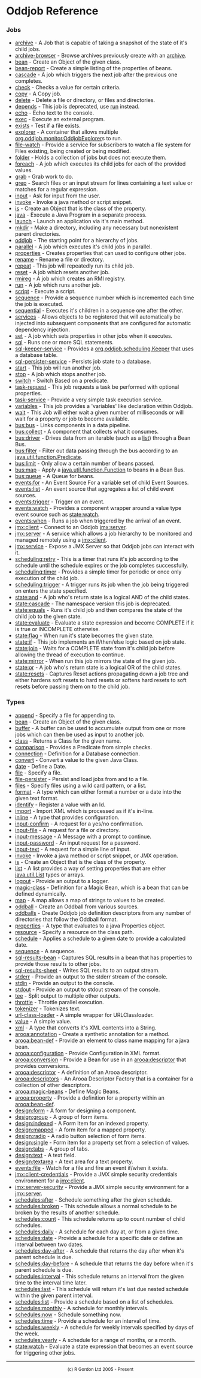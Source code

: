 # Oddjob Reference

### Jobs

- [archive](org/oddjob/persist/ArchiveJob.md) - A Job that is capable of taking a snapshot of the state of it's child jobs.
- [archive-browser](org/oddjob/persist/ArchiveBrowserJob.md) - Browse archives previously create with an [archive](.//org/oddjob/persist/ArchiveJob.md).
- [bean](org/oddjob/arooa/types/BeanType.md) - Create an Object of the given class.
- [bean-report](org/oddjob/jobs/BeanReportJob.md) - Create a simple listing of the properties of beans.
- [cascade](org/oddjob/state/CascadeJob.md) - A job which triggers the next job after the previous one completes.
- [check](org/oddjob/jobs/CheckJob.md) - Checks a value for certain criteria.
- [copy](org/oddjob/io/CopyJob.md) - A Copy job.
- [delete](org/oddjob/io/DeleteJob.md) - Delete a file or directory, or files and directories.
- [depends](org/oddjob/jobs/job/DependsJob.md) - This job is deprecated, use [run](.//org/oddjob/jobs/job/RunJob.md) instead.
- [echo](org/oddjob/jobs/EchoJob.md) - Echo text to the console.
- [exec](org/oddjob/jobs/ExecJob.md) - Execute an external program.
- [exists](org/oddjob/io/ExistsJob.md) - Test if a file exists.
- [explorer](org/oddjob/monitor/MultiExplorerLauncher.md) - A container that allows multiple [org.oddjob.monitor.OddjobExplorer](http://rgordon.co.uk/oddjob/1.6.0/api/org/oddjob/monitor/OddjobExplorer.html)s to run.
- [file-watch](org/oddjob/io/FileWatchService.md) - Provide a service for subscribers to watch a file system for Files existing, being created or being modified.
- [folder](org/oddjob/jobs/structural/JobFolder.md) - Holds a collection of jobs but does not execute them.
- [foreach](org/oddjob/jobs/structural/ForEachJob.md) - A job which executes its child jobs for each of the provided values.
- [grab](org/oddjob/jobs/GrabJob.md) - Grab work to do.
- [grep](org/oddjob/io/GrepJob.md) - Search files or an input stream for lines containing a text value or matches for a regular expression.
- [input](org/oddjob/input/InputJob.md) - Ask for input from the user.
- [invoke](org/oddjob/script/InvokeJob.md) - Invoke a java method or script snippet.
- [is](org/oddjob/arooa/types/IsType.md) - Create an Object that is the class of the property.
- [java](org/oddjob/jobs/JavaJob.md) - Execute a Java Program in a separate process.
- [launch](org/oddjob/jobs/LaunchJob.md) - Launch an application via it's main method.
- [mkdir](org/oddjob/io/MkdirJob.md) - Make a directory, including any necessary but nonexistent parent directories.
- [oddjob](org/oddjob/Oddjob.md) - The starting point for a hierarchy of jobs.
- [parallel](org/oddjob/jobs/structural/ParallelJob.md) - A job which executes it's child jobs in parallel.
- [properties](org/oddjob/values/properties/PropertiesJob.md) - Creates properties that can used to configure other jobs.
- [rename](org/oddjob/io/RenameJob.md) - Rename a file or directory.
- [repeat](org/oddjob/jobs/structural/RepeatJob.md) - This job will repeatedly run its child job.
- [reset](org/oddjob/jobs/job/ResetJob.md) - A job which resets another job.
- [rmireg](org/oddjob/rmi/RMIRegistryJob.md) - A job which creates an RMI registry.
- [run](org/oddjob/jobs/job/RunJob.md) - A job which runs another job.
- [script](org/oddjob/script/ScriptJob.md) - Execute a script.
- [sequence](org/oddjob/jobs/SequenceJob.md) - Provide a sequence number which is incremented each time the job is executed.
- [sequential](org/oddjob/jobs/structural/SequentialJob.md) - Executes it's children in a sequence one after the other.
- [services](org/oddjob/framework/ServicesJob.md) - Allows objects to be registered that will automatically be injected into subsequent components that are configured for automatic dependency injection.
- [set](org/oddjob/values/SetJob.md) - A job which sets properties in other jobs when it executes.
- [sql](org/oddjob/sql/SQLJob.md) - Runs one or more SQL statements.
- [sql-keeper-service](org/oddjob/sql/SQLKeeperService.md) - Provides a [org.oddjob.scheduling.Keeper](http://rgordon.co.uk/oddjob/1.6.0/api/org/oddjob/scheduling/Keeper.html) that uses a database table.
- [sql-persister-service](org/oddjob/sql/SQLPersisterService.md) - Persists job state to a database.
- [start](org/oddjob/jobs/job/StartJob.md) - This job will run another job.
- [stop](org/oddjob/jobs/job/StopJob.md) - A job which stops another job.
- [switch](org/oddjob/jobs/structural/SwitchJob.md) - Switch Based on a predicate.
- [task-request](org/oddjob/jobs/tasks/TaskRequest.md) - This job requests a task be performed with optional properties.
- [task-service](org/oddjob/jobs/tasks/TaskExecutionService.md) - Provide a very simple task execution service.
- [variables](org/oddjob/values/VariablesJob.md) - This job provides a 'variables' like declaration within Oddjob.
- [wait](org/oddjob/jobs/WaitJob.md) - This Job will either wait a given number of milliseconds or will wait for a property or job to become available.
- [bus:bus](org/oddjob/beanbus/bus/BasicBusService.md) - Links components in a data pipeline.
- [bus:collect](org/oddjob/beanbus/destinations/BusCollect.md) - A component that collects what it consumes.
- [bus:driver](org/oddjob/beanbus/drivers/IterableBusDriver.md) - Drives data from an iterable (such as a [list](.//org/oddjob/arooa/types/ListType.md)) through a Bean Bus.
- [bus:filter](org/oddjob/beanbus/destinations/BeanFilter.md) - Filter out data passing through the bus according to an [java.util.function.Predicate](https://docs.oracle.com/en/java/javase/11/docs/api/java.base/java/util/function/Predicate.html).
- [bus:limit](org/oddjob/beanbus/destinations/BusLimit.md) - Only allow a certain number of beans passed.
- [bus:map](org/oddjob/beanbus/destinations/BusMap.md) - Apply a [java.util.function.Function](https://docs.oracle.com/en/java/javase/11/docs/api/java.base/java/util/function/Function.html) to beans in a Bean Bus.
- [bus:queue](org/oddjob/beanbus/destinations/BusQueue.md) - A Queue for beans.
- [events:for](org/oddjob/events/ForEvents.md) - An Event Source For a variable set of child Event Sources.
- [events:list](org/oddjob/events/ListSource.md) - An event source that aggregates a list of child event sources.
- [events:trigger](org/oddjob/events/Trigger.md) - Trigger on an event.
- [events:watch](org/oddjob/events/EventWatchComponent.md) - Provides a component wrapper around a value type event source such as [state:watch](.//org/oddjob/state/expr/StateExpressionType.md).
- [events:when](org/oddjob/events/When.md) - Runs a job when triggered by the arrival of an event.
- [jmx:client](org/oddjob/jmx/JMXClientJob.md) - Connect to an Oddjob [jmx:server](.//org/oddjob/jmx/JMXServerJob.md).
- [jmx:server](org/oddjob/jmx/JMXServerJob.md) - A service which allows a job hierarchy to be monitored and managed remotely using a [jmx:client](.//org/oddjob/jmx/JMXClientJob.md).
- [jmx:service](org/oddjob/jmx/JMXServiceJob.md) - Expose a JMX Server so that Oddjob jobs can interact with it.
- [scheduling:retry](org/oddjob/scheduling/Retry.md) - This is a timer that runs it's job according to the schedule until the schedule expires or the job completes successfully.
- [scheduling:timer](org/oddjob/scheduling/Timer.md) - Provides a simple timer for periodic or once only execution of the child job.
- [scheduling:trigger](org/oddjob/scheduling/Trigger.md) - A trigger runs its job when the job being triggered on enters the state specified.
- [state:and](org/oddjob/state/AndState.md) - A job who's return state is a logical AND of the child states.
- [state:cascade](org/oddjob/state/CascadeJobDeprecated.md) - The namespace version this job is deprecated.
- [state:equals](org/oddjob/state/EqualsState.md) - Runs it's child job and then compares the state of the child job to the given state.
- [state:evaluate](org/oddjob/state/expr/StateExpressionJob.md) - Evaluate a state expression and become COMPLETE if it is true or INCOMPLETE otherwise.
- [state:flag](org/oddjob/state/FlagState.md) - When run it's state becomes the given state.
- [state:if](org/oddjob/state/IfJob.md) - This job implements an if/then/else logic based on job state.
- [state:join](org/oddjob/state/JoinJob.md) - Waits for a COMPLETE state from it's child job before allowing the thread of execution to continue.
- [state:mirror](org/oddjob/state/MirrorState.md) - When run this job mirrors the state of the given job.
- [state:or](org/oddjob/state/OrState.md) - A job who's return state is a logical OR of the child states.
- [state:resets](org/oddjob/state/Resets.md) - Captures Reset actions propagating down a job tree and either hardens soft resets to hard resets or softens hard resets to soft resets before passing them on to the child job.

### Types

- [append](org/oddjob/io/AppendType.md) - Specify a file for appending to.
- [bean](org/oddjob/arooa/types/BeanType.md) - Create an Object of the given class.
- [buffer](org/oddjob/io/BufferType.md) - A buffer can be used to accumulate output from one or more jobs which can then be used as input to another job.
- [class](org/oddjob/arooa/types/ClassType.md) - Returns a Class for the given name.
- [comparison](org/oddjob/values/types/ComparisonType.md) - Provides a Predicate from simple checks.
- [connection](org/oddjob/sql/ConnectionType.md) - Definition for a Database connection.
- [convert](org/oddjob/arooa/types/ConvertType.md) - Convert a value to the given Java Class.
- [date](org/oddjob/values/types/DateType.md) - Define a Date.
- [file](org/oddjob/io/FileType.md) - Specify a file.
- [file-persister](org/oddjob/persist/FilePersister.md) - Persist and load jobs from and to a file.
- [files](org/oddjob/io/FilesType.md) - Specify files using a wild card pattern, or a list.
- [format](org/oddjob/values/types/FormatType.md) - A type which can either format a number or a date into the given text format.
- [identify](org/oddjob/arooa/types/IdentifiableValueType.md) - Register a value with an Id.
- [import](org/oddjob/arooa/types/ImportType.md) - Import XML which is processed as if it's in-line.
- [inline](org/oddjob/arooa/types/InlineType.md) - A type that provides configuration.
- [input-confirm](org/oddjob/input/requests/InputConfirm.md) - A request for a yes/no confirmation.
- [input-file](org/oddjob/input/requests/InputFile.md) - A request for a file or directory.
- [input-message](org/oddjob/input/requests/InputMessage.md) - A Message with a prompt to continue.
- [input-password](org/oddjob/input/requests/InputPassword.md) - An input request for a password.
- [input-text](org/oddjob/input/requests/InputText.md) - A request for a simple line of input.
- [invoke](org/oddjob/script/InvokeType.md) - Invoke a java method or script snippet, or JMX operation.
- [is](org/oddjob/arooa/types/IsType.md) - Create an Object that is the class of the property.
- [list](org/oddjob/arooa/types/ListType.md) - A list provides a way of setting properties that are either [java.util.List](https://docs.oracle.com/en/java/javase/11/docs/api/java.base/java/util/List.html) types or arrays.
- [logout](org/oddjob/logging/slf4j/LogoutType.md) - Provide an output to a logger.
- [magic-class](org/oddjob/values/types/MagicClassType.md) - Definition for a Magic Bean, which is a bean that can be defined dynamically.
- [map](org/oddjob/arooa/types/MapType.md) - A map allows a map of strings to values to be created.
- [oddball](org/oddjob/oddballs/OddballFactoryType.md) - Create an Oddball from various sources.
- [oddballs](org/oddjob/oddballs/OddballsDescriptorFactory.md) - Create Oddjob job definition descriptors from any number of directories that follow the Oddball format.
- [properties](org/oddjob/values/properties/PropertiesType.md) - A type that evaluates to a java Properties object.
- [resource](org/oddjob/io/ResourceType.md) - Specify a resource on the class path.
- [schedule](org/oddjob/schedules/ScheduleType.md) - Applies a schedule to a given date to provide a calculated date.
- [sequence](org/oddjob/values/types/SequenceType.md) - A sequence.
- [sql-results-bean](org/oddjob/sql/SQLResultsBean.md) - Captures SQL results in a bean that has properties to provide those results to other jobs.
- [sql-results-sheet](org/oddjob/sql/SQLResultsSheet.md) - Writes SQL results to an output stream.
- [stderr](org/oddjob/io/StderrType.md) - Provide an output to the stderr stream of the console.
- [stdin](org/oddjob/io/StdinType.md) - Provide an output to the console.
- [stdout](org/oddjob/io/StdoutType.md) - Provide an output to stdout stream of the console.
- [tee](org/oddjob/io/TeeType.md) - Split output to multiple other outputs.
- [throttle](org/oddjob/scheduling/ExecutorThrottleType.md) - Throttle parallel execution.
- [tokenizer](org/oddjob/values/types/TokenizerType.md) - Tokenizes text.
- [url-class-loader](org/oddjob/util/URLClassLoaderType.md) - A simple wrapper for URLClassloader.
- [value](org/oddjob/arooa/types/ValueType.md) - A simple value.
- [xml](org/oddjob/arooa/types/XMLType.md) - A type that converts it's XML contents into a String.
- [arooa:annotation](org/oddjob/arooa/deploy/AnnotationDefinitionBean.md) - Create a synthetic annotation for a method.
- [arooa:bean-def](org/oddjob/arooa/deploy/BeanDefinitionBean.md) - Provide an element to class name mapping for a java bean.
- [arooa:configuration](org/oddjob/arooa/types/XMLConfigurationType.md) - Provide Configuration in XML format.
- [arooa:conversion](org/oddjob/arooa/deploy/ConversionDescriptorBean.md) - Provide a Bean for use in an [arooa:descriptor](.//org/oddjob/arooa/deploy/ArooaDescriptorBean.md) that provides conversions.
- [arooa:descriptor](org/oddjob/arooa/deploy/ArooaDescriptorBean.md) - A definition of an Arooa descriptor.
- [arooa:descriptors](org/oddjob/arooa/deploy/ListDescriptorBean.md) - An Arooa Descriptor Factory that is a container for a collection of other descriptors.
- [arooa:magic-beans](org/oddjob/arooa/beanutils/MagicBeanDescriptorFactory.md) - Define Magic Beans.
- [arooa:property](org/oddjob/arooa/deploy/PropertyDefinitionBean.md) - Provide a definition for a property within an [arooa:bean-def](.//org/oddjob/arooa/deploy/BeanDefinitionBean.md).
- [design:form](org/oddjob/arooa/design/layout/LtMainForm.md) - A form for designing a component.
- [design:group](org/oddjob/arooa/design/layout/LtFieldGroup.md) - A group of form items.
- [design:indexed](org/oddjob/arooa/design/layout/LtIndexedTypeSelection.md) - A Form Item for an indexed property.
- [design:mapped](org/oddjob/arooa/design/layout/LtMappedTypeSelection.md) - A form item for a mapped property.
- [design:radio](org/oddjob/arooa/design/layout/LtRadioSelection.md) - A radio button selection of form items.
- [design:single](org/oddjob/arooa/design/layout/LtSingleTypeSelection.md) - Form item for a property set from a selection of values.
- [design:tabs](org/oddjob/arooa/design/layout/LtTabGroup.md) - A group of tabs.
- [design:text](org/oddjob/arooa/design/layout/LtTextField.md) - A text field.
- [design:textarea](org/oddjob/arooa/design/layout/LtTextArea.md) - A text area for a text property.
- [events:file](org/oddjob/io/FileWatchEventSource.md) - Watch for a file and fire an event if/when it exists.
- [jmx:client-credentials](org/oddjob/jmx/client/UsernamePassword.md) - Provide a JMX simple security credentials environment for a [jmx:client](.//org/oddjob/jmx/JMXClientJob.md).
- [jmx:server-security](org/oddjob/jmx/server/SimpleServerSecurity.md) - Provide a JMX simple security environment for a [jmx:server](.//org/oddjob/jmx/JMXServerJob.md).
- [schedules:after](org/oddjob/schedules/schedules/AfterSchedule.md) - Schedule something after the given schedule.
- [schedules:broken](org/oddjob/schedules/schedules/BrokenSchedule.md) - This schedule allows a normal schedule to be broken by the results of another schedule.
- [schedules:count](org/oddjob/schedules/schedules/CountSchedule.md) - This schedule returns up to count number of child schedules.
- [schedules:daily](org/oddjob/schedules/schedules/DailySchedule.md) - A schedule for each day at, or from a given time.
- [schedules:date](org/oddjob/schedules/schedules/DateSchedule.md) - Provide a schedule for a specific date or define an interval between two dates.
- [schedules:day-after](org/oddjob/schedules/schedules/DayAfterSchedule.md) - A schedule that returns the day after when it's parent schedule is due.
- [schedules:day-before](org/oddjob/schedules/schedules/DayBeforeSchedule.md) - A schedule that returns the day before when it's parent schedule is due.
- [schedules:interval](org/oddjob/schedules/schedules/IntervalSchedule.md) - This schedule returns an interval from the given time to the interval time later.
- [schedules:last](org/oddjob/schedules/schedules/LastSchedule.md) - This schedule will return it's last due nested schedule within the given parent interval.
- [schedules:list](org/oddjob/schedules/ScheduleList.md) - Provide a schedule based on a list of schedules.
- [schedules:monthly](org/oddjob/schedules/schedules/MonthlySchedule.md) - A schedule for monthly intervals.
- [schedules:now](org/oddjob/schedules/schedules/NowSchedule.md) - Schedule something now.
- [schedules:time](org/oddjob/schedules/schedules/TimeSchedule.md) - Provide a schedule for an interval of time.
- [schedules:weekly](org/oddjob/schedules/schedules/WeeklySchedule.md) - A schedule for weekly intervals specified by days of the week.
- [schedules:yearly](org/oddjob/schedules/schedules/YearlySchedule.md) - A schedule for a range of months, or a month.
- [state:watch](org/oddjob/state/expr/StateExpressionType.md) - Evaluate a state expression that becomes an event source for triggering other jobs.

-----------------------

<div style='font-size: smaller; text-align: center;'>(c) R Gordon Ltd 2005 - Present</div>
